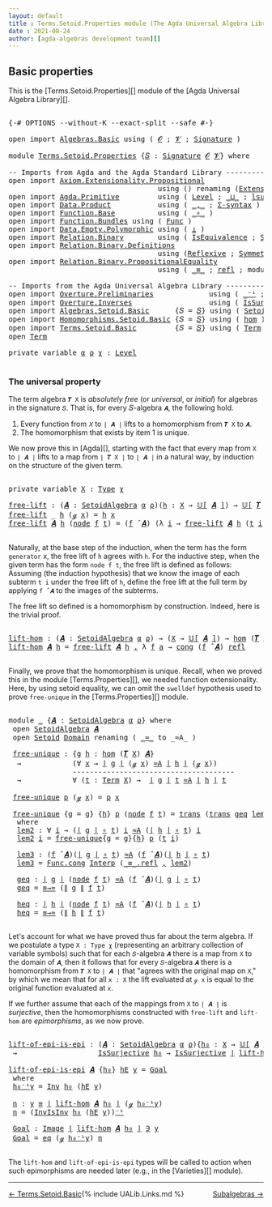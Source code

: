 ```yaml
---
layout: default
title : Terms.Setoid.Properties module (The Agda Universal Algebra Library)
date : 2021-08-24
author: [agda-algebras development team][]
---
```


## <a id="basic-properties">Basic properties</a>

This is the [Terms.Setoid.Properties][] module of the [Agda Universal Algebra Library][].


<pre class="Agda">

<a id="319" class="Symbol">{-#</a> <a id="323" class="Keyword">OPTIONS</a> <a id="331" class="Pragma">--without-K</a> <a id="343" class="Pragma">--exact-split</a> <a id="357" class="Pragma">--safe</a> <a id="364" class="Symbol">#-}</a>

<a id="369" class="Keyword">open</a> <a id="374" class="Keyword">import</a> <a id="381" href="Algebras.Basic.html" class="Module">Algebras.Basic</a> <a id="396" class="Keyword">using</a> <a id="402" class="Symbol">(</a> <a id="404" href="Algebras.Basic.html#1139" class="Generalizable">𝓞</a> <a id="406" class="Symbol">;</a> <a id="408" href="Algebras.Basic.html#1141" class="Generalizable">𝓥</a> <a id="410" class="Symbol">;</a> <a id="412" href="Algebras.Basic.html#3865" class="Function">Signature</a> <a id="422" class="Symbol">)</a>

<a id="425" class="Keyword">module</a> <a id="432" href="Terms.Setoid.Properties.html" class="Module">Terms.Setoid.Properties</a> <a id="456" class="Symbol">{</a><a id="457" href="Terms.Setoid.Properties.html#457" class="Bound">𝑆</a> <a id="459" class="Symbol">:</a> <a id="461" href="Algebras.Basic.html#3865" class="Function">Signature</a> <a id="471" href="Algebras.Basic.html#1139" class="Generalizable">𝓞</a> <a id="473" href="Algebras.Basic.html#1141" class="Generalizable">𝓥</a><a id="474" class="Symbol">}</a> <a id="476" class="Keyword">where</a>

<a id="483" class="Comment">-- Imports from Agda and the Agda Standard Library ---------------------</a>
<a id="556" class="Keyword">open</a> <a id="561" class="Keyword">import</a> <a id="568" href="Axiom.Extensionality.Propositional.html" class="Module">Axiom.Extensionality.Propositional</a>
                                   <a id="638" class="Keyword">using</a> <a id="644" class="Symbol">()</a> <a id="647" class="Keyword">renaming</a> <a id="656" class="Symbol">(</a><a id="657" href="Axiom.Extensionality.Propositional.html#741" class="Function">Extensionality</a> <a id="672" class="Symbol">to</a> <a id="675" class="Function">funext</a><a id="681" class="Symbol">)</a>
<a id="683" class="Keyword">open</a> <a id="688" class="Keyword">import</a> <a id="695" href="Agda.Primitive.html" class="Module">Agda.Primitive</a>         <a id="718" class="Keyword">using</a> <a id="724" class="Symbol">(</a> <a id="726" href="Agda.Primitive.html#597" class="Postulate">Level</a> <a id="732" class="Symbol">;</a> <a id="734" href="Agda.Primitive.html#810" class="Primitive Operator">_⊔_</a> <a id="738" class="Symbol">;</a> <a id="740" href="Agda.Primitive.html#780" class="Primitive">lsuc</a> <a id="745" class="Symbol">)</a> <a id="747" class="Keyword">renaming</a> <a id="756" class="Symbol">(</a> <a id="758" href="Agda.Primitive.html#326" class="Primitive">Set</a> <a id="762" class="Symbol">to</a> <a id="765" class="Primitive">Type</a> <a id="770" class="Symbol">)</a>
<a id="772" class="Keyword">open</a> <a id="777" class="Keyword">import</a> <a id="784" href="Data.Product.html" class="Module">Data.Product</a>           <a id="807" class="Keyword">using</a> <a id="813" class="Symbol">(</a> <a id="815" href="Agda.Builtin.Sigma.html#236" class="InductiveConstructor Operator">_,_</a> <a id="819" class="Symbol">;</a> <a id="821" href="Data.Product.html#916" class="Function">Σ-syntax</a> <a id="830" class="Symbol">)</a> <a id="832" class="Keyword">renaming</a> <a id="841" class="Symbol">(</a><a id="842" href="Agda.Builtin.Sigma.html#264" class="Field">proj₂</a> <a id="848" class="Symbol">to</a> <a id="851" class="Field">snd</a><a id="854" class="Symbol">)</a>
<a id="856" class="Keyword">open</a> <a id="861" class="Keyword">import</a> <a id="868" href="Function.Base.html" class="Module">Function.Base</a>          <a id="891" class="Keyword">using</a> <a id="897" class="Symbol">(</a> <a id="899" href="Function.Base.html#1031" class="Function Operator">_∘_</a> <a id="903" class="Symbol">)</a>
<a id="905" class="Keyword">open</a> <a id="910" class="Keyword">import</a> <a id="917" href="Function.Bundles.html" class="Module">Function.Bundles</a> <a id="934" class="Keyword">using</a> <a id="940" class="Symbol">(</a> <a id="942" href="Function.Bundles.html#1868" class="Record">Func</a> <a id="947" class="Symbol">)</a>
<a id="949" class="Keyword">open</a> <a id="954" class="Keyword">import</a> <a id="961" href="Data.Empty.Polymorphic.html" class="Module">Data.Empty.Polymorphic</a> <a id="984" class="Keyword">using</a> <a id="990" class="Symbol">(</a> <a id="992" href="Data.Empty.Polymorphic.html#331" class="Function">⊥</a> <a id="994" class="Symbol">)</a>
<a id="996" class="Keyword">open</a> <a id="1001" class="Keyword">import</a> <a id="1008" href="Relation.Binary.html" class="Module">Relation.Binary</a>        <a id="1031" class="Keyword">using</a> <a id="1037" class="Symbol">(</a> <a id="1039" href="Relation.Binary.Structures.html#1522" class="Record">IsEquivalence</a> <a id="1053" class="Symbol">;</a> <a id="1055" href="Relation.Binary.Bundles.html#1009" class="Record">Setoid</a> <a id="1062" class="Symbol">)</a>
<a id="1064" class="Keyword">open</a> <a id="1069" class="Keyword">import</a> <a id="1076" href="Relation.Binary.Definitions.html" class="Module">Relation.Binary.Definitions</a>
                                   <a id="1139" class="Keyword">using</a> <a id="1145" class="Symbol">(</a><a id="1146" href="Relation.Binary.Definitions.html#1339" class="Function">Reflexive</a> <a id="1156" class="Symbol">;</a> <a id="1158" href="Relation.Binary.Definitions.html#1498" class="Function">Symmetric</a> <a id="1168" class="Symbol">;</a> <a id="1170" href="Relation.Binary.Definitions.html#1978" class="Function">Transitive</a> <a id="1181" class="Symbol">)</a>
<a id="1183" class="Keyword">open</a> <a id="1188" class="Keyword">import</a> <a id="1195" href="Relation.Binary.PropositionalEquality.html" class="Module">Relation.Binary.PropositionalEquality</a>
                                   <a id="1268" class="Keyword">using</a> <a id="1274" class="Symbol">(</a> <a id="1276" href="Agda.Builtin.Equality.html#151" class="Datatype Operator">_≡_</a> <a id="1280" class="Symbol">;</a> <a id="1282" href="Agda.Builtin.Equality.html#208" class="InductiveConstructor">refl</a> <a id="1287" class="Symbol">;</a> <a id="1289" class="Keyword">module</a> <a id="1296" href="Relation.Binary.PropositionalEquality.Core.html#2708" class="Module">≡-Reasoning</a> <a id="1308" class="Symbol">;</a> <a id="1310" href="Relation.Binary.PropositionalEquality.Core.html#1130" class="Function">cong</a> <a id="1315" class="Symbol">)</a>

<a id="1318" class="Comment">-- Imports from the Agda Universal Algebra Library ----------------------------------------</a>
<a id="1410" class="Keyword">open</a> <a id="1415" class="Keyword">import</a> <a id="1422" href="Overture.Preliminaries.html" class="Module">Overture.Preliminaries</a>             <a id="1457" class="Keyword">using</a> <a id="1463" class="Symbol">(</a> <a id="1465" href="Overture.Preliminaries.html#5228" class="Function Operator">_⁻¹</a> <a id="1469" class="Symbol">;</a> <a id="1471" href="Overture.Preliminaries.html#5627" class="Function">𝑖𝑑</a> <a id="1474" class="Symbol">;</a> <a id="1476" href="Overture.Preliminaries.html#4524" class="Function Operator">∣_∣</a> <a id="1480" class="Symbol">;</a> <a id="1482" href="Overture.Preliminaries.html#4562" class="Function Operator">∥_∥</a> <a id="1486" class="Symbol">;</a> <a id="1488" href="Overture.Preliminaries.html#10321" class="Function">transport</a> <a id="1498" class="Symbol">)</a>
<a id="1500" class="Keyword">open</a> <a id="1505" class="Keyword">import</a> <a id="1512" href="Overture.Inverses.html" class="Module">Overture.Inverses</a>                  <a id="1547" class="Keyword">using</a> <a id="1553" class="Symbol">(</a> <a id="1555" href="Overture.Inverses.html#3314" class="Function">IsSurjective</a> <a id="1568" class="Symbol">;</a> <a id="1570" href="Overture.Inverses.html#1860" class="Function">Inv</a> <a id="1574" class="Symbol">;</a> <a id="1576" href="Overture.Inverses.html#2023" class="Function">InvIsInv</a> <a id="1585" class="Symbol">;</a> <a id="1587" href="Overture.Inverses.html#1260" class="Datatype Operator">Image_∋_</a> <a id="1596" class="Symbol">;</a> <a id="1598" href="Overture.Inverses.html#1308" class="InductiveConstructor">eq</a> <a id="1601" class="Symbol">)</a>
<a id="1603" class="Keyword">open</a> <a id="1608" class="Keyword">import</a> <a id="1615" href="Algebras.Setoid.Basic.html" class="Module">Algebras.Setoid.Basic</a>      <a id="1642" class="Symbol">{</a><a id="1643" class="Argument">𝑆</a> <a id="1645" class="Symbol">=</a> <a id="1647" href="Terms.Setoid.Properties.html#457" class="Bound">𝑆</a><a id="1648" class="Symbol">}</a> <a id="1650" class="Keyword">using</a> <a id="1656" class="Symbol">(</a> <a id="1658" href="Algebras.Setoid.Basic.html#3236" class="Record">SetoidAlgebra</a> <a id="1672" class="Symbol">;</a> <a id="1674" href="Algebras.Setoid.Basic.html#4531" class="Function Operator">_̂_</a> <a id="1678" class="Symbol">;</a> <a id="1680" href="Algebras.Setoid.Basic.html#1148" class="Function">ov</a> <a id="1683" class="Symbol">;</a> <a id="1685" href="Algebras.Setoid.Basic.html#3899" class="Function Operator">𝕌[_]</a> <a id="1690" class="Symbol">)</a>
<a id="1692" class="Keyword">open</a> <a id="1697" class="Keyword">import</a> <a id="1704" href="Homomorphisms.Setoid.Basic.html" class="Module">Homomorphisms.Setoid.Basic</a> <a id="1731" class="Symbol">{</a><a id="1732" class="Argument">𝑆</a> <a id="1734" class="Symbol">=</a> <a id="1736" href="Terms.Setoid.Properties.html#457" class="Bound">𝑆</a><a id="1737" class="Symbol">}</a> <a id="1739" class="Keyword">using</a> <a id="1745" class="Symbol">(</a> <a id="1747" href="Homomorphisms.Setoid.Basic.html#2591" class="Function">hom</a> <a id="1751" class="Symbol">)</a>
<a id="1753" class="Keyword">open</a> <a id="1758" class="Keyword">import</a> <a id="1765" href="Terms.Setoid.Basic.html" class="Module">Terms.Setoid.Basic</a>         <a id="1792" class="Symbol">{</a><a id="1793" class="Argument">𝑆</a> <a id="1795" class="Symbol">=</a> <a id="1797" href="Terms.Setoid.Properties.html#457" class="Bound">𝑆</a><a id="1798" class="Symbol">}</a> <a id="1800" class="Keyword">using</a> <a id="1806" class="Symbol">(</a> <a id="1808" href="Terms.Basic.html#1987" class="Datatype">Term</a> <a id="1813" class="Symbol">;</a> <a id="1815" href="Terms.Setoid.Basic.html#3138" class="Function">𝑻</a> <a id="1817" class="Symbol">;</a> <a id="1819" href="Terms.Setoid.Basic.html#2089" class="Datatype Operator">_≐_</a> <a id="1823" class="Symbol">)</a>
<a id="1825" class="Keyword">open</a> <a id="1830" href="Terms.Basic.html#1987" class="Module">Term</a>

<a id="1836" class="Keyword">private</a> <a id="1844" class="Keyword">variable</a> <a id="1853" href="Terms.Setoid.Properties.html#1853" class="Generalizable">α</a> <a id="1855" href="Terms.Setoid.Properties.html#1855" class="Generalizable">ρ</a> <a id="1857" href="Terms.Setoid.Properties.html#1857" class="Generalizable">χ</a> <a id="1859" class="Symbol">:</a> <a id="1861" href="Agda.Primitive.html#597" class="Postulate">Level</a>

</pre>


### <a id="the-universal-property">The universal property</a>

The term algebra `𝑻 X` is *absolutely free* (or *universal*, or *initial*) for algebras in the signature `𝑆`. That is, for every 𝑆-algebra `𝑨`, the following hold.

1. Every function from `𝑋` to `∣ 𝑨 ∣` lifts to a homomorphism from `𝑻 X` to `𝑨`.
2. The homomorphism that exists by item 1 is unique.

We now prove this in [Agda][], starting with the fact that every map from `X` to `∣ 𝑨 ∣` lifts to a map from `∣ 𝑻 X ∣` to `∣ 𝑨 ∣` in a natural way, by induction on the structure of the given term.

<pre class="Agda">

<a id="2456" class="Keyword">private</a> <a id="2464" class="Keyword">variable</a> <a id="2473" href="Terms.Setoid.Properties.html#2473" class="Generalizable">X</a> <a id="2475" class="Symbol">:</a> <a id="2477" href="Terms.Setoid.Properties.html#765" class="Primitive">Type</a> <a id="2482" href="Terms.Setoid.Properties.html#1857" class="Generalizable">χ</a>

<a id="free-lift"></a><a id="2485" href="Terms.Setoid.Properties.html#2485" class="Function">free-lift</a> <a id="2495" class="Symbol">:</a> <a id="2497" class="Symbol">(</a><a id="2498" href="Terms.Setoid.Properties.html#2498" class="Bound">𝑨</a> <a id="2500" class="Symbol">:</a> <a id="2502" href="Algebras.Setoid.Basic.html#3236" class="Record">SetoidAlgebra</a> <a id="2516" href="Terms.Setoid.Properties.html#1853" class="Generalizable">α</a> <a id="2518" href="Terms.Setoid.Properties.html#1855" class="Generalizable">ρ</a><a id="2519" class="Symbol">)(</a><a id="2521" href="Terms.Setoid.Properties.html#2521" class="Bound">h</a> <a id="2523" class="Symbol">:</a> <a id="2525" href="Terms.Setoid.Properties.html#2473" class="Generalizable">X</a> <a id="2527" class="Symbol">→</a> <a id="2529" href="Algebras.Setoid.Basic.html#3899" class="Function Operator">𝕌[</a> <a id="2532" href="Terms.Setoid.Properties.html#2498" class="Bound">𝑨</a> <a id="2534" href="Algebras.Setoid.Basic.html#3899" class="Function Operator">]</a><a id="2535" class="Symbol">)</a> <a id="2537" class="Symbol">→</a> <a id="2539" href="Algebras.Setoid.Basic.html#3899" class="Function Operator">𝕌[</a> <a id="2542" href="Terms.Setoid.Basic.html#3138" class="Function">𝑻</a> <a id="2544" href="Terms.Setoid.Properties.html#2473" class="Generalizable">X</a> <a id="2546" href="Algebras.Setoid.Basic.html#3899" class="Function Operator">]</a> <a id="2548" class="Symbol">→</a> <a id="2550" href="Algebras.Setoid.Basic.html#3899" class="Function Operator">𝕌[</a> <a id="2553" href="Terms.Setoid.Properties.html#2498" class="Bound">𝑨</a> <a id="2555" href="Algebras.Setoid.Basic.html#3899" class="Function Operator">]</a>
<a id="2557" href="Terms.Setoid.Properties.html#2485" class="Function">free-lift</a> <a id="2567" class="Symbol">_</a> <a id="2569" href="Terms.Setoid.Properties.html#2569" class="Bound">h</a> <a id="2571" class="Symbol">(</a><a id="2572" href="Terms.Basic.html#2028" class="InductiveConstructor">ℊ</a> <a id="2574" href="Terms.Setoid.Properties.html#2574" class="Bound">x</a><a id="2575" class="Symbol">)</a> <a id="2577" class="Symbol">=</a> <a id="2579" href="Terms.Setoid.Properties.html#2569" class="Bound">h</a> <a id="2581" href="Terms.Setoid.Properties.html#2574" class="Bound">x</a>
<a id="2583" href="Terms.Setoid.Properties.html#2485" class="Function">free-lift</a> <a id="2593" href="Terms.Setoid.Properties.html#2593" class="Bound">𝑨</a> <a id="2595" href="Terms.Setoid.Properties.html#2595" class="Bound">h</a> <a id="2597" class="Symbol">(</a><a id="2598" href="Terms.Basic.html#2070" class="InductiveConstructor">node</a> <a id="2603" href="Terms.Setoid.Properties.html#2603" class="Bound">f</a> <a id="2605" href="Terms.Setoid.Properties.html#2605" class="Bound">t</a><a id="2606" class="Symbol">)</a> <a id="2608" class="Symbol">=</a> <a id="2610" class="Symbol">(</a><a id="2611" href="Terms.Setoid.Properties.html#2603" class="Bound">f</a> <a id="2613" href="Algebras.Setoid.Basic.html#4531" class="Function Operator">̂</a> <a id="2615" href="Terms.Setoid.Properties.html#2593" class="Bound">𝑨</a><a id="2616" class="Symbol">)</a> <a id="2618" class="Symbol">(λ</a> <a id="2621" href="Terms.Setoid.Properties.html#2621" class="Bound">i</a> <a id="2623" class="Symbol">→</a> <a id="2625" href="Terms.Setoid.Properties.html#2485" class="Function">free-lift</a> <a id="2635" href="Terms.Setoid.Properties.html#2593" class="Bound">𝑨</a> <a id="2637" href="Terms.Setoid.Properties.html#2595" class="Bound">h</a> <a id="2639" class="Symbol">(</a><a id="2640" href="Terms.Setoid.Properties.html#2605" class="Bound">t</a> <a id="2642" href="Terms.Setoid.Properties.html#2621" class="Bound">i</a><a id="2643" class="Symbol">))</a>

</pre>

Naturally, at the base step of the induction, when the term has the form `generator`
x, the free lift of `h` agrees with `h`.  For the inductive step, when the
given term has the form `node f t`, the free lift is defined as
follows: Assuming (the induction hypothesis) that we know the image of each
subterm `t i` under the free lift of `h`, define the free lift at the
full term by applying `f ̂ 𝑨` to the images of the subterms.

The free lift so defined is a homomorphism by construction. Indeed, here is the trivial proof.

<pre class="Agda">

<a id="lift-hom"></a><a id="3201" href="Terms.Setoid.Properties.html#3201" class="Function">lift-hom</a> <a id="3210" class="Symbol">:</a> <a id="3212" class="Symbol">(</a><a id="3213" href="Terms.Setoid.Properties.html#3213" class="Bound">𝑨</a> <a id="3215" class="Symbol">:</a> <a id="3217" href="Algebras.Setoid.Basic.html#3236" class="Record">SetoidAlgebra</a> <a id="3231" href="Terms.Setoid.Properties.html#1853" class="Generalizable">α</a> <a id="3233" href="Terms.Setoid.Properties.html#1855" class="Generalizable">ρ</a><a id="3234" class="Symbol">)</a> <a id="3236" class="Symbol">→</a> <a id="3238" class="Symbol">(</a><a id="3239" href="Terms.Setoid.Properties.html#2473" class="Generalizable">X</a> <a id="3241" class="Symbol">→</a> <a id="3243" href="Algebras.Setoid.Basic.html#3899" class="Function Operator">𝕌[</a> <a id="3246" href="Terms.Setoid.Properties.html#3213" class="Bound">𝑨</a> <a id="3248" href="Algebras.Setoid.Basic.html#3899" class="Function Operator">]</a><a id="3249" class="Symbol">)</a> <a id="3251" class="Symbol">→</a> <a id="3253" href="Homomorphisms.Setoid.Basic.html#2591" class="Function">hom</a> <a id="3257" class="Symbol">(</a><a id="3258" href="Terms.Setoid.Basic.html#3138" class="Function">𝑻</a> <a id="3260" href="Terms.Setoid.Properties.html#2473" class="Generalizable">X</a><a id="3261" class="Symbol">)</a> <a id="3263" href="Terms.Setoid.Properties.html#3213" class="Bound">𝑨</a>
<a id="3265" href="Terms.Setoid.Properties.html#3201" class="Function">lift-hom</a> <a id="3274" href="Terms.Setoid.Properties.html#3274" class="Bound">𝑨</a> <a id="3276" href="Terms.Setoid.Properties.html#3276" class="Bound">h</a> <a id="3278" class="Symbol">=</a> <a id="3280" href="Terms.Setoid.Properties.html#2485" class="Function">free-lift</a> <a id="3290" href="Terms.Setoid.Properties.html#3274" class="Bound">𝑨</a> <a id="3292" href="Terms.Setoid.Properties.html#3276" class="Bound">h</a> <a id="3294" href="Agda.Builtin.Sigma.html#236" class="InductiveConstructor Operator">,</a> <a id="3296" class="Symbol">λ</a> <a id="3298" href="Terms.Setoid.Properties.html#3298" class="Bound">f</a> <a id="3300" href="Terms.Setoid.Properties.html#3300" class="Bound">a</a> <a id="3302" class="Symbol">→</a> <a id="3304" href="Relation.Binary.PropositionalEquality.Core.html#1130" class="Function">cong</a> <a id="3309" class="Symbol">(</a><a id="3310" href="Terms.Setoid.Properties.html#3298" class="Bound">f</a> <a id="3312" href="Algebras.Setoid.Basic.html#4531" class="Function Operator">̂</a> <a id="3314" href="Terms.Setoid.Properties.html#3274" class="Bound">𝑨</a><a id="3315" class="Symbol">)</a> <a id="3317" href="Agda.Builtin.Equality.html#208" class="InductiveConstructor">refl</a>

</pre>

Finally, we prove that the homomorphism is unique.  Recall, when we proved this in the module [Terms.Properties][], we needed function extensionality. Here, by using setoid equality, we can omit the `swelldef` hypothesis used to prove `free-unique` in the [Terms.Properties][] module.

<pre class="Agda">

<a id="3635" class="Keyword">module</a> <a id="3642" href="Terms.Setoid.Properties.html#3642" class="Module">_</a> <a id="3644" class="Symbol">{</a><a id="3645" href="Terms.Setoid.Properties.html#3645" class="Bound">𝑨</a> <a id="3647" class="Symbol">:</a> <a id="3649" href="Algebras.Setoid.Basic.html#3236" class="Record">SetoidAlgebra</a> <a id="3663" href="Terms.Setoid.Properties.html#1853" class="Generalizable">α</a> <a id="3665" href="Terms.Setoid.Properties.html#1855" class="Generalizable">ρ</a><a id="3666" class="Symbol">}</a> <a id="3668" class="Keyword">where</a>
 <a id="3675" class="Keyword">open</a> <a id="3680" href="Algebras.Setoid.Basic.html#3236" class="Module">SetoidAlgebra</a> <a id="3694" href="Terms.Setoid.Properties.html#3645" class="Bound">𝑨</a>
 <a id="3697" class="Keyword">open</a> <a id="3702" href="Relation.Binary.Bundles.html#1009" class="Module">Setoid</a> <a id="3709" href="Algebras.Setoid.Basic.html#3299" class="Field">Domain</a> <a id="3716" class="Keyword">renaming</a> <a id="3725" class="Symbol">(</a> <a id="3727" href="Relation.Binary.Bundles.html#1098" class="Field Operator">_≈_</a> <a id="3731" class="Symbol">to</a> <a id="3734" class="Field Operator">_≈A_</a> <a id="3739" class="Symbol">)</a>

 <a id="3743" href="Terms.Setoid.Properties.html#3743" class="Function">free-unique</a> <a id="3755" class="Symbol">:</a> <a id="3757" class="Symbol">{</a><a id="3758" href="Terms.Setoid.Properties.html#3758" class="Bound">g</a> <a id="3760" href="Terms.Setoid.Properties.html#3760" class="Bound">h</a> <a id="3762" class="Symbol">:</a> <a id="3764" href="Homomorphisms.Setoid.Basic.html#2591" class="Function">hom</a> <a id="3768" class="Symbol">(</a><a id="3769" href="Terms.Setoid.Basic.html#3138" class="Function">𝑻</a> <a id="3771" href="Terms.Setoid.Properties.html#2473" class="Generalizable">X</a><a id="3772" class="Symbol">)</a> <a id="3774" href="Terms.Setoid.Properties.html#3645" class="Bound">𝑨</a><a id="3775" class="Symbol">}</a>
  <a id="3779" class="Symbol">→</a>            <a id="3792" class="Symbol">(∀</a> <a id="3795" href="Terms.Setoid.Properties.html#3795" class="Bound">x</a> <a id="3797" class="Symbol">→</a> <a id="3799" href="Overture.Preliminaries.html#4524" class="Function Operator">∣</a> <a id="3801" href="Terms.Setoid.Properties.html#3758" class="Bound">g</a> <a id="3803" href="Overture.Preliminaries.html#4524" class="Function Operator">∣</a> <a id="3805" class="Symbol">(</a><a id="3806" href="Terms.Basic.html#2028" class="InductiveConstructor">ℊ</a> <a id="3808" href="Terms.Setoid.Properties.html#3795" class="Bound">x</a><a id="3809" class="Symbol">)</a> <a id="3811" href="Terms.Setoid.Properties.html#3734" class="Function Operator">≈A</a> <a id="3814" href="Overture.Preliminaries.html#4524" class="Function Operator">∣</a> <a id="3816" href="Terms.Setoid.Properties.html#3760" class="Bound">h</a> <a id="3818" href="Overture.Preliminaries.html#4524" class="Function Operator">∣</a> <a id="3820" class="Symbol">(</a><a id="3821" href="Terms.Basic.html#2028" class="InductiveConstructor">ℊ</a> <a id="3823" href="Terms.Setoid.Properties.html#3795" class="Bound">x</a><a id="3824" class="Symbol">))</a>
               <a id="3842" class="Comment">--------------------------------------</a>
  <a id="3883" class="Symbol">→</a>            <a id="3896" class="Symbol">∀</a> <a id="3898" class="Symbol">(</a><a id="3899" href="Terms.Setoid.Properties.html#3899" class="Bound">t</a> <a id="3901" class="Symbol">:</a> <a id="3903" href="Terms.Basic.html#1987" class="Datatype">Term</a> <a id="3908" href="Terms.Setoid.Properties.html#2473" class="Generalizable">X</a><a id="3909" class="Symbol">)</a> <a id="3911" class="Symbol">→</a>  <a id="3914" href="Overture.Preliminaries.html#4524" class="Function Operator">∣</a> <a id="3916" href="Terms.Setoid.Properties.html#3758" class="Bound">g</a> <a id="3918" href="Overture.Preliminaries.html#4524" class="Function Operator">∣</a> <a id="3920" href="Terms.Setoid.Properties.html#3899" class="Bound">t</a> <a id="3922" href="Terms.Setoid.Properties.html#3734" class="Function Operator">≈A</a> <a id="3925" href="Overture.Preliminaries.html#4524" class="Function Operator">∣</a> <a id="3927" href="Terms.Setoid.Properties.html#3760" class="Bound">h</a> <a id="3929" href="Overture.Preliminaries.html#4524" class="Function Operator">∣</a> <a id="3931" href="Terms.Setoid.Properties.html#3899" class="Bound">t</a>

 <a id="3935" href="Terms.Setoid.Properties.html#3743" class="Function">free-unique</a> <a id="3947" href="Terms.Setoid.Properties.html#3947" class="Bound">p</a> <a id="3949" class="Symbol">(</a><a id="3950" href="Terms.Basic.html#2028" class="InductiveConstructor">ℊ</a> <a id="3952" href="Terms.Setoid.Properties.html#3952" class="Bound">x</a><a id="3953" class="Symbol">)</a> <a id="3955" class="Symbol">=</a> <a id="3957" href="Terms.Setoid.Properties.html#3947" class="Bound">p</a> <a id="3959" href="Terms.Setoid.Properties.html#3952" class="Bound">x</a>

 <a id="3963" href="Terms.Setoid.Properties.html#3743" class="Function">free-unique</a> <a id="3975" class="Symbol">{</a><a id="3976" class="Argument">g</a> <a id="3978" class="Symbol">=</a> <a id="3980" href="Terms.Setoid.Properties.html#3980" class="Bound">g</a><a id="3981" class="Symbol">}</a> <a id="3983" class="Symbol">{</a><a id="3984" href="Terms.Setoid.Properties.html#3984" class="Bound">h</a><a id="3985" class="Symbol">}</a> <a id="3987" href="Terms.Setoid.Properties.html#3987" class="Bound">p</a> <a id="3989" class="Symbol">(</a><a id="3990" href="Terms.Basic.html#2070" class="InductiveConstructor">node</a> <a id="3995" href="Terms.Setoid.Properties.html#3995" class="Bound">f</a> <a id="3997" href="Terms.Setoid.Properties.html#3997" class="Bound">t</a><a id="3998" class="Symbol">)</a> <a id="4000" class="Symbol">=</a> <a id="4002" href="Relation.Binary.Structures.html#1620" class="Function">trans</a> <a id="4008" class="Symbol">(</a><a id="4009" href="Relation.Binary.Structures.html#1620" class="Function">trans</a> <a id="4015" href="Terms.Setoid.Properties.html#4228" class="Function">geq</a> <a id="4019" href="Terms.Setoid.Properties.html#4133" class="Function">lem3</a><a id="4023" class="Symbol">)</a> <a id="4025" class="Symbol">(</a><a id="4026" href="Relation.Binary.Structures.html#1594" class="Function">sym</a> <a id="4030" href="Terms.Setoid.Properties.html#4300" class="Function">heq</a><a id="4033" class="Symbol">)</a>
  <a id="4037" class="Keyword">where</a>
  <a id="4045" href="Terms.Setoid.Properties.html#4045" class="Function">lem2</a> <a id="4050" class="Symbol">:</a> <a id="4052" class="Symbol">∀</a> <a id="4054" href="Terms.Setoid.Properties.html#4054" class="Bound">i</a> <a id="4056" class="Symbol">→</a> <a id="4058" class="Symbol">(</a><a id="4059" href="Overture.Preliminaries.html#4524" class="Function Operator">∣</a> <a id="4061" href="Terms.Setoid.Properties.html#3980" class="Bound">g</a> <a id="4063" href="Overture.Preliminaries.html#4524" class="Function Operator">∣</a> <a id="4065" href="Function.Base.html#1031" class="Function Operator">∘</a> <a id="4067" href="Terms.Setoid.Properties.html#3997" class="Bound">t</a><a id="4068" class="Symbol">)</a> <a id="4070" href="Terms.Setoid.Properties.html#4054" class="Bound">i</a> <a id="4072" href="Terms.Setoid.Properties.html#3734" class="Function Operator">≈A</a> <a id="4075" class="Symbol">(</a><a id="4076" href="Overture.Preliminaries.html#4524" class="Function Operator">∣</a> <a id="4078" href="Terms.Setoid.Properties.html#3984" class="Bound">h</a> <a id="4080" href="Overture.Preliminaries.html#4524" class="Function Operator">∣</a> <a id="4082" href="Function.Base.html#1031" class="Function Operator">∘</a> <a id="4084" href="Terms.Setoid.Properties.html#3997" class="Bound">t</a><a id="4085" class="Symbol">)</a> <a id="4087" href="Terms.Setoid.Properties.html#4054" class="Bound">i</a>
  <a id="4091" href="Terms.Setoid.Properties.html#4045" class="Function">lem2</a> <a id="4096" href="Terms.Setoid.Properties.html#4096" class="Bound">i</a> <a id="4098" class="Symbol">=</a> <a id="4100" href="Terms.Setoid.Properties.html#3743" class="Function">free-unique</a><a id="4111" class="Symbol">{</a><a id="4112" class="Argument">g</a> <a id="4114" class="Symbol">=</a> <a id="4116" href="Terms.Setoid.Properties.html#3980" class="Bound">g</a><a id="4117" class="Symbol">}{</a><a id="4119" href="Terms.Setoid.Properties.html#3984" class="Bound">h</a><a id="4120" class="Symbol">}</a> <a id="4122" href="Terms.Setoid.Properties.html#3987" class="Bound">p</a> <a id="4124" class="Symbol">(</a><a id="4125" href="Terms.Setoid.Properties.html#3997" class="Bound">t</a> <a id="4127" href="Terms.Setoid.Properties.html#4096" class="Bound">i</a><a id="4128" class="Symbol">)</a>

  <a id="4133" href="Terms.Setoid.Properties.html#4133" class="Function">lem3</a> <a id="4138" class="Symbol">:</a> <a id="4140" class="Symbol">(</a><a id="4141" href="Terms.Setoid.Properties.html#3995" class="Bound">f</a> <a id="4143" href="Algebras.Setoid.Basic.html#4531" class="Function Operator">̂</a> <a id="4145" href="Terms.Setoid.Properties.html#3645" class="Bound">𝑨</a><a id="4146" class="Symbol">)(</a><a id="4148" href="Overture.Preliminaries.html#4524" class="Function Operator">∣</a> <a id="4150" href="Terms.Setoid.Properties.html#3980" class="Bound">g</a> <a id="4152" href="Overture.Preliminaries.html#4524" class="Function Operator">∣</a> <a id="4154" href="Function.Base.html#1031" class="Function Operator">∘</a> <a id="4156" href="Terms.Setoid.Properties.html#3997" class="Bound">t</a><a id="4157" class="Symbol">)</a> <a id="4159" href="Terms.Setoid.Properties.html#3734" class="Function Operator">≈A</a> <a id="4162" class="Symbol">(</a><a id="4163" href="Terms.Setoid.Properties.html#3995" class="Bound">f</a> <a id="4165" href="Algebras.Setoid.Basic.html#4531" class="Function Operator">̂</a> <a id="4167" href="Terms.Setoid.Properties.html#3645" class="Bound">𝑨</a><a id="4168" class="Symbol">)(</a><a id="4170" href="Overture.Preliminaries.html#4524" class="Function Operator">∣</a> <a id="4172" href="Terms.Setoid.Properties.html#3984" class="Bound">h</a> <a id="4174" href="Overture.Preliminaries.html#4524" class="Function Operator">∣</a> <a id="4176" href="Function.Base.html#1031" class="Function Operator">∘</a> <a id="4178" href="Terms.Setoid.Properties.html#3997" class="Bound">t</a><a id="4179" class="Symbol">)</a>
  <a id="4183" href="Terms.Setoid.Properties.html#4133" class="Function">lem3</a> <a id="4188" class="Symbol">=</a> <a id="4190" href="Function.Bundles.html#1938" class="Field">Func.cong</a> <a id="4200" href="Algebras.Setoid.Basic.html#3321" class="Field">Interp</a> <a id="4207" class="Symbol">(</a><a id="4208" href="Agda.Builtin.Equality.html#208" class="InductiveConstructor">_≡_.refl</a> <a id="4217" href="Agda.Builtin.Sigma.html#236" class="InductiveConstructor Operator">,</a> <a id="4219" href="Terms.Setoid.Properties.html#4045" class="Function">lem2</a><a id="4223" class="Symbol">)</a>

  <a id="4228" href="Terms.Setoid.Properties.html#4228" class="Function">geq</a> <a id="4232" class="Symbol">:</a> <a id="4234" href="Overture.Preliminaries.html#4524" class="Function Operator">∣</a> <a id="4236" href="Terms.Setoid.Properties.html#3980" class="Bound">g</a> <a id="4238" href="Overture.Preliminaries.html#4524" class="Function Operator">∣</a> <a id="4240" class="Symbol">(</a><a id="4241" href="Terms.Basic.html#2070" class="InductiveConstructor">node</a> <a id="4246" href="Terms.Setoid.Properties.html#3995" class="Bound">f</a> <a id="4248" href="Terms.Setoid.Properties.html#3997" class="Bound">t</a><a id="4249" class="Symbol">)</a> <a id="4251" href="Terms.Setoid.Properties.html#3734" class="Function Operator">≈A</a> <a id="4254" class="Symbol">(</a><a id="4255" href="Terms.Setoid.Properties.html#3995" class="Bound">f</a> <a id="4257" href="Algebras.Setoid.Basic.html#4531" class="Function Operator">̂</a> <a id="4259" href="Terms.Setoid.Properties.html#3645" class="Bound">𝑨</a><a id="4260" class="Symbol">)(</a><a id="4262" href="Overture.Preliminaries.html#4524" class="Function Operator">∣</a> <a id="4264" href="Terms.Setoid.Properties.html#3980" class="Bound">g</a> <a id="4266" href="Overture.Preliminaries.html#4524" class="Function Operator">∣</a> <a id="4268" href="Function.Base.html#1031" class="Function Operator">∘</a> <a id="4270" href="Terms.Setoid.Properties.html#3997" class="Bound">t</a><a id="4271" class="Symbol">)</a>
  <a id="4275" href="Terms.Setoid.Properties.html#4228" class="Function">geq</a> <a id="4279" class="Symbol">=</a> <a id="4281" href="Algebras.Setoid.Basic.html#3594" class="Function">≡→≈</a> <a id="4285" class="Symbol">(</a><a id="4286" href="Overture.Preliminaries.html#4562" class="Function Operator">∥</a> <a id="4288" href="Terms.Setoid.Properties.html#3980" class="Bound">g</a> <a id="4290" href="Overture.Preliminaries.html#4562" class="Function Operator">∥</a> <a id="4292" href="Terms.Setoid.Properties.html#3995" class="Bound">f</a> <a id="4294" href="Terms.Setoid.Properties.html#3997" class="Bound">t</a><a id="4295" class="Symbol">)</a>

  <a id="4300" href="Terms.Setoid.Properties.html#4300" class="Function">heq</a> <a id="4304" class="Symbol">:</a> <a id="4306" href="Overture.Preliminaries.html#4524" class="Function Operator">∣</a> <a id="4308" href="Terms.Setoid.Properties.html#3984" class="Bound">h</a> <a id="4310" href="Overture.Preliminaries.html#4524" class="Function Operator">∣</a> <a id="4312" class="Symbol">(</a><a id="4313" href="Terms.Basic.html#2070" class="InductiveConstructor">node</a> <a id="4318" href="Terms.Setoid.Properties.html#3995" class="Bound">f</a> <a id="4320" href="Terms.Setoid.Properties.html#3997" class="Bound">t</a><a id="4321" class="Symbol">)</a> <a id="4323" href="Terms.Setoid.Properties.html#3734" class="Function Operator">≈A</a> <a id="4326" class="Symbol">(</a><a id="4327" href="Terms.Setoid.Properties.html#3995" class="Bound">f</a> <a id="4329" href="Algebras.Setoid.Basic.html#4531" class="Function Operator">̂</a> <a id="4331" href="Terms.Setoid.Properties.html#3645" class="Bound">𝑨</a><a id="4332" class="Symbol">)(</a><a id="4334" href="Overture.Preliminaries.html#4524" class="Function Operator">∣</a> <a id="4336" href="Terms.Setoid.Properties.html#3984" class="Bound">h</a> <a id="4338" href="Overture.Preliminaries.html#4524" class="Function Operator">∣</a> <a id="4340" href="Function.Base.html#1031" class="Function Operator">∘</a> <a id="4342" href="Terms.Setoid.Properties.html#3997" class="Bound">t</a><a id="4343" class="Symbol">)</a>
  <a id="4347" href="Terms.Setoid.Properties.html#4300" class="Function">heq</a> <a id="4351" class="Symbol">=</a> <a id="4353" href="Algebras.Setoid.Basic.html#3594" class="Function">≡→≈</a> <a id="4357" class="Symbol">(</a><a id="4358" href="Overture.Preliminaries.html#4562" class="Function Operator">∥</a> <a id="4360" href="Terms.Setoid.Properties.html#3984" class="Bound">h</a> <a id="4362" href="Overture.Preliminaries.html#4562" class="Function Operator">∥</a> <a id="4364" href="Terms.Setoid.Properties.html#3995" class="Bound">f</a> <a id="4366" href="Terms.Setoid.Properties.html#3997" class="Bound">t</a><a id="4367" class="Symbol">)</a>

</pre>

Let's account for what we have proved thus far about the term algebra.  If we postulate a type `X : Type χ` (representing an arbitrary collection of variable symbols) such that for each `𝑆`-algebra `𝑨` there is a map from `X` to the domain of `𝑨`, then it follows that for every `𝑆`-algebra `𝑨` there is a homomorphism from `𝑻 X` to `∣ 𝑨 ∣` that "agrees with the original map on `X`," by which we mean that for all `x : X` the lift evaluated at `ℊ x` is equal to the original function evaluated at `x`.

If we further assume that each of the mappings from `X` to `∣ 𝑨 ∣` is *surjective*, then the homomorphisms constructed with `free-lift` and `lift-hom` are *epimorphisms*, as we now prove.

<pre class="Agda">

<a id="lift-of-epi-is-epi"></a><a id="5089" href="Terms.Setoid.Properties.html#5089" class="Function">lift-of-epi-is-epi</a> <a id="5108" class="Symbol">:</a> <a id="5110" class="Symbol">(</a><a id="5111" href="Terms.Setoid.Properties.html#5111" class="Bound">𝑨</a> <a id="5113" class="Symbol">:</a> <a id="5115" href="Algebras.Setoid.Basic.html#3236" class="Record">SetoidAlgebra</a> <a id="5129" href="Terms.Setoid.Properties.html#1853" class="Generalizable">α</a> <a id="5131" href="Terms.Setoid.Properties.html#1855" class="Generalizable">ρ</a><a id="5132" class="Symbol">){</a><a id="5134" href="Terms.Setoid.Properties.html#5134" class="Bound">h₀</a> <a id="5137" class="Symbol">:</a> <a id="5139" href="Terms.Setoid.Properties.html#2473" class="Generalizable">X</a> <a id="5141" class="Symbol">→</a> <a id="5143" href="Algebras.Setoid.Basic.html#3899" class="Function Operator">𝕌[</a> <a id="5146" href="Terms.Setoid.Properties.html#5111" class="Bound">𝑨</a> <a id="5148" href="Algebras.Setoid.Basic.html#3899" class="Function Operator">]</a><a id="5149" class="Symbol">}</a>
 <a id="5152" class="Symbol">→</a>                   <a id="5172" href="Overture.Inverses.html#3314" class="Function">IsSurjective</a> <a id="5185" href="Terms.Setoid.Properties.html#5134" class="Bound">h₀</a> <a id="5188" class="Symbol">→</a> <a id="5190" href="Overture.Inverses.html#3314" class="Function">IsSurjective</a> <a id="5203" href="Overture.Preliminaries.html#4524" class="Function Operator">∣</a> <a id="5205" href="Terms.Setoid.Properties.html#3201" class="Function">lift-hom</a> <a id="5214" href="Terms.Setoid.Properties.html#5111" class="Bound">𝑨</a> <a id="5216" href="Terms.Setoid.Properties.html#5134" class="Bound">h₀</a> <a id="5219" href="Overture.Preliminaries.html#4524" class="Function Operator">∣</a>

<a id="5222" href="Terms.Setoid.Properties.html#5089" class="Function">lift-of-epi-is-epi</a> <a id="5241" href="Terms.Setoid.Properties.html#5241" class="Bound">𝑨</a> <a id="5243" class="Symbol">{</a><a id="5244" href="Terms.Setoid.Properties.html#5244" class="Bound">h₀</a><a id="5246" class="Symbol">}</a> <a id="5248" href="Terms.Setoid.Properties.html#5248" class="Bound">hE</a> <a id="5251" href="Terms.Setoid.Properties.html#5251" class="Bound">y</a> <a id="5253" class="Symbol">=</a> <a id="5255" href="Terms.Setoid.Properties.html#5358" class="Function">Goal</a>
 <a id="5261" class="Keyword">where</a>
 <a id="5268" href="Terms.Setoid.Properties.html#5268" class="Function">h₀⁻¹y</a> <a id="5274" class="Symbol">=</a> <a id="5276" href="Overture.Inverses.html#1860" class="Function">Inv</a> <a id="5280" href="Terms.Setoid.Properties.html#5244" class="Bound">h₀</a> <a id="5283" class="Symbol">(</a><a id="5284" href="Terms.Setoid.Properties.html#5248" class="Bound">hE</a> <a id="5287" href="Terms.Setoid.Properties.html#5251" class="Bound">y</a><a id="5288" class="Symbol">)</a>

 <a id="5292" href="Terms.Setoid.Properties.html#5292" class="Function">η</a> <a id="5294" class="Symbol">:</a> <a id="5296" href="Terms.Setoid.Properties.html#5251" class="Bound">y</a> <a id="5298" href="Agda.Builtin.Equality.html#151" class="Datatype Operator">≡</a> <a id="5300" href="Overture.Preliminaries.html#4524" class="Function Operator">∣</a> <a id="5302" href="Terms.Setoid.Properties.html#3201" class="Function">lift-hom</a> <a id="5311" href="Terms.Setoid.Properties.html#5241" class="Bound">𝑨</a> <a id="5313" href="Terms.Setoid.Properties.html#5244" class="Bound">h₀</a> <a id="5316" href="Overture.Preliminaries.html#4524" class="Function Operator">∣</a> <a id="5318" class="Symbol">(</a><a id="5319" href="Terms.Basic.html#2028" class="InductiveConstructor">ℊ</a> <a id="5321" href="Terms.Setoid.Properties.html#5268" class="Function">h₀⁻¹y</a><a id="5326" class="Symbol">)</a>
 <a id="5329" href="Terms.Setoid.Properties.html#5292" class="Function">η</a> <a id="5331" class="Symbol">=</a> <a id="5333" class="Symbol">(</a><a id="5334" href="Overture.Inverses.html#2023" class="Function">InvIsInv</a> <a id="5343" href="Terms.Setoid.Properties.html#5244" class="Bound">h₀</a> <a id="5346" class="Symbol">(</a><a id="5347" href="Terms.Setoid.Properties.html#5248" class="Bound">hE</a> <a id="5350" href="Terms.Setoid.Properties.html#5251" class="Bound">y</a><a id="5351" class="Symbol">))</a><a id="5353" href="Overture.Preliminaries.html#5228" class="Function Operator">⁻¹</a>

 <a id="5358" href="Terms.Setoid.Properties.html#5358" class="Function">Goal</a> <a id="5363" class="Symbol">:</a> <a id="5365" href="Overture.Inverses.html#1260" class="Datatype Operator">Image</a> <a id="5371" href="Overture.Preliminaries.html#4524" class="Function Operator">∣</a> <a id="5373" href="Terms.Setoid.Properties.html#3201" class="Function">lift-hom</a> <a id="5382" href="Terms.Setoid.Properties.html#5241" class="Bound">𝑨</a> <a id="5384" href="Terms.Setoid.Properties.html#5244" class="Bound">h₀</a> <a id="5387" href="Overture.Preliminaries.html#4524" class="Function Operator">∣</a> <a id="5389" href="Overture.Inverses.html#1260" class="Datatype Operator">∋</a> <a id="5391" href="Terms.Setoid.Properties.html#5251" class="Bound">y</a>
 <a id="5394" href="Terms.Setoid.Properties.html#5358" class="Function">Goal</a> <a id="5399" class="Symbol">=</a> <a id="5401" href="Overture.Inverses.html#1308" class="InductiveConstructor">eq</a> <a id="5404" class="Symbol">(</a><a id="5405" href="Terms.Basic.html#2028" class="InductiveConstructor">ℊ</a> <a id="5407" href="Terms.Setoid.Properties.html#5268" class="Function">h₀⁻¹y</a><a id="5412" class="Symbol">)</a> <a id="5414" href="Terms.Setoid.Properties.html#5292" class="Function">η</a>

</pre>

The `lift-hom` and `lift-of-epi-is-epi` types will be called to action when such epimorphisms are needed later (e.g., in the [Varieties][] module).


------------------------------

<span style="float:left;">[← Terms.Setoid.Basic](Terms.Setoid.Basic.html)</span>
<span style="float:right;">[Subalgebras →](Subalgebras.html)</span>

{% include UALib.Links.md %}

[the agda-algebras development team]: https://github.com/ualib/agda-algebras#the-agda-algebras-development-team

